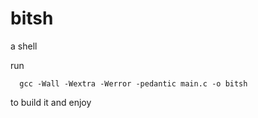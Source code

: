 # bitsh
a shell

run
```
  gcc -Wall -Wextra -Werror -pedantic main.c -o bitsh
```

to build it and enjoy

